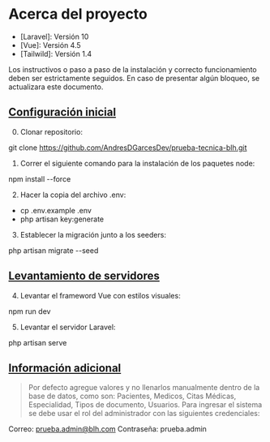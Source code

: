 # Acerca del proyecto

* [Laravel]: Versión 10
* [Vue]: Versión 4.5
* [Tailwild]: Versión 1.4

Los instructivos o paso a paso de la instalación y correcto funcionamiento deben ser estrictamente seguidos. En caso de presentar algún bloqueo, se actualizara este documento.

## [Configuración inicial](#configuración-inicial)

0. Clonar repositorio:

git clone https://github.com/AndresDGarcesDev/prueba-tecnica-blh.git

1. Correr el siguiente comando para la instalación de los paquetes node:

npm install --force

2. Hacer la copia del archivo .env:

- cp .env.example .env
- php artisan key:generate

3. Establecer la migración junto a los seeders:

php artisan migrate --seed

## [Levantamiento de servidores](#levantamiento-de-servidores)

4. Levantar el frameword Vue con estilos visuales:

npm run dev

5. Levantar el servidor Laravel:

php artisan serve

## [Información adicional](#información-adicional)

> Por defecto agregue valores y no llenarlos manualmente dentro de la base de datos, como son: Pacientes, Medicos, Citas Médicas, Especialidad, Tipos de documento, Usuarios.
> Para ingresar el sistema se debe usar el rol del administrador con las siguientes credenciales:

Correo: prueba.admin@blh.com
Contraseña: prueba.admin
